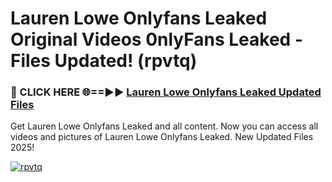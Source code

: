 # Lauren Lowe Onlyfans Leaked Original Videos 0nlyFans Leaked - Files Updated! (rpvtq)

<h3>🔴 CLICK HERE 🌐==►► <a href="https://tinyurl.com/2wckxsce" rel="nofollow">Lauren Lowe Onlyfans Leaked Updated Files</a></h3>

Get Lauren Lowe Onlyfans Leaked and all content. Now you can access all videos and pictures of Lauren Lowe Onlyfans Leaked. New Updated Files 2025!

[![rpvtq](https://i.imgur.com/AFduVYN.gif)](https://tinyurl.com/2wckxsce)
